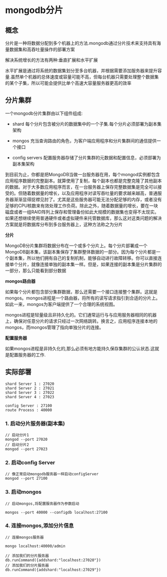 <!--
 * @Author: lizhiyuan
 * @Date: 2020-11-25 10:42:52
 * @LastEditors: lizhiyuan
 * @LastEditTime: 2020-12-22 10:02:56
-->
# mongodb分片

## 概念

分片是一种将数据分配到多个机器上的方法.mongodb通过分片技术来支持具有海量数据集和高吞吐量操作的部署方案

解决系统增长的方法有两种:垂直扩展和水平扩展

水平扩展是通过将系统的数据集划分至多台机器，并根据需要添加服务器来提升容量.虽然单个机器的总体速度或容量可能不高，但每台机器只需要处理整个数据集的某个子集，所以可能会提供比单个高速大容量服务器更高的效率


## 分片集群

一个mongodb分片集群由以下组件组成:

- shard 每个分片包含被分片的数据集中的一个子集.每个分片必须部署为副本集架构

- mongos 充当查询路由的角色，为客户端应用程序和分片集群间的通信提供一个接口

- config servers 配置服务器存储了分片集群的元数据和配置信息，必须部署为副本集架构

到目前为止，你都是把MongoDB当做一台服务器在用，每个mongod实例都包含应用程序数据的完整副本。就算使用了复制，每个副本也都是完整克隆了其他副本的数据。对于大多数应用程序而言，在一台服务器上保存完整数据集是完全可以接受的。但随着数据量的增长，以及应用程序对读写吞吐量的要求越来越高，普通服务器渐渐显得捉襟见肘了。尤其是这些服务器可能无法分配足够的内存，或者没有足够的CPU核数来有效处理工作负荷。除此之外，随着数据量的增长，要在一块磁盘或者一组RAID阵列上保存和管理备份如此大规模的数据集也变得不太现实。如果还想继续使用普通硬件或者虚拟硬件来托管数据库，那么这对这类问题的解决方案就是将数据库分布到多台服务器上，这种方法称之为分片

**分片**

MongoDB分片集群将数据分布在一个或多个分片上。每个分片部署成一个MongoDB副本集，该副本集保存了集群整体数据的一部分。因为每个分片都是一个副本集，所以他们拥有自己的复制机制，能够自动进行故障转移。你可以直接连接单个分片，就像连接单独的副本集一样。但是，如果连接的副本集是分片集群的一部分，那么只能看到部分数据


**mongos路由器**

如果每个分片都包含部分集群数据，那么还需要一个接口连接整个集群。这就是mongos。mongos进程是一个路由器，将所有的读写请求指引到合适的分片上。如此一来，mongos为客户端提供了一个合理的系统视图。

mongos进程是轻量级且非持久化的。它们通常运行与与应用服务器相同的机器上，确保对任意分片的请求只经过一次网络跳转。换言之，应用程序连接本地的mongos，而mongos管理了指向单独分片的连接。

**配置服务器**

如果mongos进程是非持久化的,那么必须有地方能持久保存集群的公认状态.这就是配置服务器的工作.


## 实际部署

```
shard Server 1 : 27020
shard Server 2 : 27021
shard Server 3 : 27022
shard Server 4 : 27023

config Server : 27100
route Process : 40000
```

### 1. 启动分片服务器(副本集)

```shell
// 启动分片1
mongod --port 27020
// 启动分片2
mongod --port 27023 
```

### 2. 启动config Server
```shell
// 像正常启动mongodb服务器一样启动configServer
mongod --port 27100
```


### 3. 启动mongos

```shell
// 启动mongos,将配置服务器作为参数启动

mongos --port 40000 --configdb localhost:27100 

```

### 4. 连接mongos,添加分片信息

```
// 连接mongos服务器

mongo localhost:40000/admin

// 添加我们的分片服务器
db.runCommand({addshard:"localhost:27020"})
// 添加我们的分片服务器
db.runCommand({addshard:"localhost:27029"})
```



